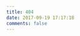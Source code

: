 ```yaml
---
title: 404
date: 2017-09-19 17:17:18
comments: false
---
```

<script type="text/javascript" src="//qzonestyle.gtimg.cn/qzone/hybrid/app/404/search_children.js" charset="utf-8" homePageUrl="yuqi.tk" homePageName="回到知周博客"></script>